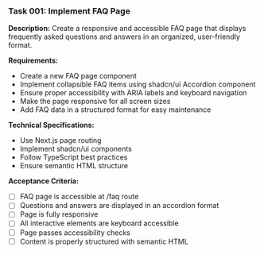 ### Task 001: Implement FAQ Page

**Description:**
Create a responsive and accessible FAQ page that displays frequently asked questions and answers in an organized, user-friendly format.

**Requirements:**

- Create a new FAQ page component
- Implement collapsible FAQ items using shadcn/ui Accordion component
- Ensure proper accessibility with ARIA labels and keyboard navigation
- Make the page responsive for all screen sizes
- Add FAQ data in a structured format for easy maintenance

**Technical Specifications:**

- Use Next.js page routing
- Implement shadcn/ui components
- Follow TypeScript best practices
- Ensure semantic HTML structure

**Acceptance Criteria:**

- [ ] FAQ page is accessible at /faq route
- [ ] Questions and answers are displayed in an accordion format
- [ ] Page is fully responsive
- [ ] All interactive elements are keyboard accessible
- [ ] Page passes accessibility checks
- [ ] Content is properly structured with semantic HTML
